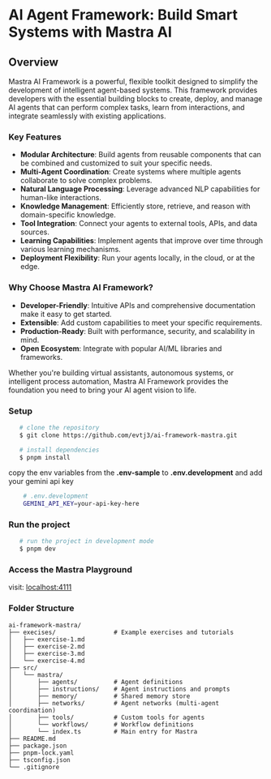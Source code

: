 # AI Agent Framework: Build Smart Systems with Mastra AI
## Overview

Mastra AI Framework is a powerful, flexible toolkit designed to simplify the development of intelligent agent-based systems. This framework provides developers with the essential building blocks to create, deploy, and manage AI agents that can perform complex tasks, learn from interactions, and integrate seamlessly with existing applications.

### Key Features

- **Modular Architecture**: Build agents from reusable components that can be combined and customized to suit your specific needs.
- **Multi-Agent Coordination**: Create systems where multiple agents collaborate to solve complex problems.
- **Natural Language Processing**: Leverage advanced NLP capabilities for human-like interactions.
- **Knowledge Management**: Efficiently store, retrieve, and reason with domain-specific knowledge.
- **Tool Integration**: Connect your agents to external tools, APIs, and data sources.
- **Learning Capabilities**: Implement agents that improve over time through various learning mechanisms.
- **Deployment Flexibility**: Run your agents locally, in the cloud, or at the edge.

### Why Choose Mastra AI Framework?

- **Developer-Friendly**: Intuitive APIs and comprehensive documentation make it easy to get started.
- **Extensible**: Add custom capabilities to meet your specific requirements.
- **Production-Ready**: Built with performance, security, and scalability in mind.
- **Open Ecosystem**: Integrate with popular AI/ML libraries and frameworks.

Whether you're building virtual assistants, autonomous systems, or intelligent process automation, Mastra AI Framework provides the foundation you need to bring your AI agent vision to life.


### Setup
```bash
   # clone the repository
   $ git clone https://github.com/evtj3/ai-framework-mastra.git

   # install dependencies
   $ pnpm install
```

copy the env variables from the **.env-sample** to **.env.development** and add your gemini api key
```bash
    # .env.development
    GEMINI_API_KEY=your-api-key-here
```

### Run the project
```bash
   # run the project in development mode
   $ pnpm dev
```

### Access the Mastra Playground
visit: [localhost:4111](http://localhost:4111)

### Folder Structure 
    ai-framework-mastra/
    ├── execises/                # Example exercises and tutorials
    │   ├── exercise-1.md
    │   ├── exercise-2.md
    │   ├── exercise-3.md
    │   └── exercise-4.md
    ├── src/
    │   └── mastra/
    │       ├── agents/          # Agent definitions
    │       ├── instructions/    # Agent instructions and prompts
    │       ├── memory/          # Shared memory store
    │       ├── networks/        # Agent networks (multi-agent coordination)
    │       ├── tools/           # Custom tools for agents
    │       └── workflows/       # Workflow definitions
    │       └── index.ts         # Main entry for Mastra
    ├── README.md
    ├── package.json
    ├── pnpm-lock.yaml
    ├── tsconfig.json
    └── .gitignore